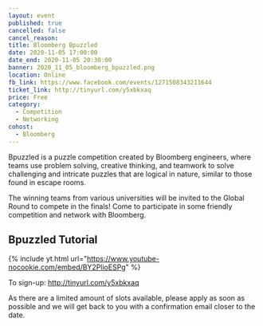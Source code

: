 ```yaml
---
layout: event
published: true
cancelled: false
cancel_reason:
title: Bloomberg Bpuzzled
date: 2020-11-05 17:00:00
date_end: 2020-11-05 20:30:00
banner: 2020_11_05_bloomberg_bpuzzled.png
location: Online
fb_link: https://www.facebook.com/events/1271508343211644
ticket_link: http://tinyurl.com/y5xbkxaq
price: Free
category:
  - Competition
  - Networking
cohost:
  - Bloomberg
---
```


Bpuzzled is a puzzle competition created by Bloomberg engineers, where teams use problem solving, creative thinking, and teamwork to solve challenging and intricate puzzles that are logical in nature, similar to those found in escape rooms.

The winning teams from various universities will be invited to the Global Round to compete in the finals! Come to participate in some friendly competition and network with Bloomberg.

## Bpuzzled Tutorial
{% include yt.html url="https://www.youtube-nocookie.com/embed/BY2PlioESPg" %}

To sign-up: http://tinyurl.com/y5xbkxaq

As there are a limited amount of slots available, please apply as soon as possible and we will get back to you with a confirmation email closer to the date.
